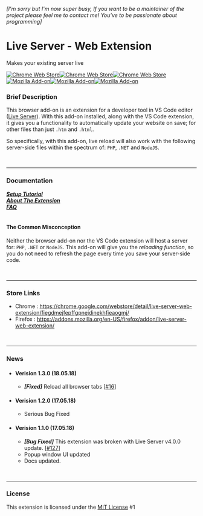 _[I'm sorry but I'm now super busy, If you want to be a maintainer of the project please feel me to contact me! You've to be passionate about programming]_

# Live Server - Web Extension
Makes your existing server live

[![Chrome Web Store](https://img.shields.io/chrome-web-store/v/fiegdmejfepffgpnejdinekhfieaogmj.svg?style=for-the-badge)](https://chrome.google.com/webstore/detail/live-server-web-extension/fiegdmejfepffgpnejdinekhfieaogmj/)[![Chrome Web Store](https://img.shields.io/chrome-web-store/users/fiegdmejfepffgpnejdinekhfieaogmj.svg?style=for-the-badge)](https://chrome.google.com/webstore/detail/live-server-web-extension/fiegdmejfepffgpnejdinekhfieaogmj/)[![Chrome Web Store](https://img.shields.io/chrome-web-store/rating/fiegdmejfepffgpnejdinekhfieaogmj.svg?style=for-the-badge)](https://chrome.google.com/webstore/detail/live-server-web-extension/fiegdmejfepffgpnejdinekhfieaogmj/reviews)  
[![Mozilla Add-on](https://img.shields.io/amo/v/live-server-web-extension.svg?style=for-the-badge)](https://addons.mozilla.org/en-US/firefox/addon/live-server-web-extension/)[![Mozilla Add-on](https://img.shields.io/amo/users/live-server-web-extension.svg?style=for-the-badge)](https://addons.mozilla.org/en-US/firefox/addon/live-server-web-extension/)[![Mozilla Add-on](https://img.shields.io/amo/rating/live-server-web-extension.svg?style=for-the-badge)](https://addons.mozilla.org/en-US/firefox/addon/live-server-web-extension/reviews/)  

### Brief Description
This browser add-on is an extension for a developer tool in VS Code editor ([Live Server](https://marketplace.visualstudio.com/items?itemName=ritwickdey.LiveServer)). With this add-on installed, along with the VS Code extension, it gives you a functionality to automatically update your website on save; for other files than just `.htm` and `.html`.

So specifically, with this add-on, live reload will also work with the following server-side files within the spectrum of: `PHP`, `.NET` and `NodeJS`.

<br><hr>

### Documentation
***[Setup Tutorial](./docs/Setup.md)***  
***[About The Extension](./docs/About.md)***  
***[FAQ](./docs/FAQ.md)***  
<br>

#### The Common Misconception
Neither the browser add-on nor the VS Code extension will host a server for: `PHP`, `.NET` or `NodeJS`. This add-on will give you the *reloading function*, so you do not need to refresh the page every time you save your server-side code.

<br><hr>


### Store Links

* Chrome : https://chrome.google.com/webstore/detail/live-server-web-extension/fiegdmejfepffgpnejdinekhfieaogmj/
* Firefox : https://addons.mozilla.org/en-US/firefox/addon/live-server-web-extension/ 

<br><hr>

### News

* #### Verision 1.3.0 (18.05.18)
    * ***[Fixed]*** Reload all browser tabs [[#16](https://github.com/ritwickdey/live-server-web-extension/issues/16)]  


* #### Verision 1.2.0 (17.05.18)
    * Serious Bug Fixed  

* #### Verision 1.1.0 (17.05.18)
    * ***[Bug Fixed]*** This extension was broken with Live Server v4.0.0 update. [[#127](https://github.com/ritwickdey/vscode-live-server/issues/127)]
    * Popup window UI updated
    * Docs updated.

<br><hr>


### License
This extension is licensed under the [MIT License](./LICENSE)
#1
